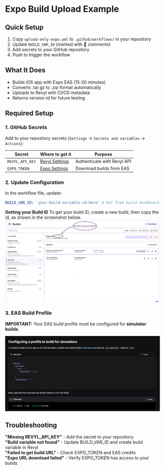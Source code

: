 # Expo Build Upload Example

## Quick Setup

1. Copy `upload-only-expo.yml` to `.github/workflows/` in your repository
2. Update `BUILD_VAR_ID` (marked with 📝 comments)
3. Add secrets to your GitHub repository
4. Push to trigger the workflow

## What It Does

- Builds iOS app with Expo EAS (15-20 minutes)
- Converts .tar.gz to .zip format automatically
- Uploads to Revyl with CI/CD metadata
- Returns version-id for future testing

## Required Setup

### 1. GitHub Secrets

Add to your repository secrets (`Settings` → `Secrets and variables` →
`Actions`):

| Secret          | Where to get it                                                              | Purpose                     |
| --------------- | ---------------------------------------------------------------------------- | --------------------------- |
| `REVYL_API_KEY` | [Revyl Settings](https://auth.revyl.ai/account/api_keys)                     | Authenticate with Revyl API |
| `EXPO_TOKEN`    | [Expo Settings](https://expo.dev/accounts/[username]/settings/access-tokens) | Download builds from EAS    |

### 2. Update Configuration

In the workflow file, update:

```yaml
BUILD_VAR_ID: 'your-build-variable-id-here' # Get from build dashboard
```

**Getting your Build ID** To get your build ID, create a new build, then copy
the id, as shown in the screenshot below. ![Build ID Screenshot](./BuildID.png)

### 3. EAS Build Profile

**IMPORTANT:** Your EAS build profile must be configured for **simulator
builds**.

![EAS Simulator Configuration](./ExpoiOS.png)

## Troubleshooting

**"Missing REVYL_API_KEY"** - Add the secret to your repository  
**"Build variable not found"** - Update BUILD_VAR_ID and create build variable
in Revyl  
**"Failed to get build URL"** - Check EXPO_TOKEN and EAS credits  
**"Expo URL download failed"** - Verify EXPO_TOKEN has access to your builds

